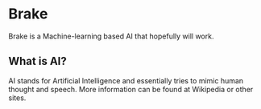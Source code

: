 # Brake
Brake is a Machine-learning based AI that hopefully will work.
## What is AI?
AI stands for Artificial Intelligence and essentially tries to mimic human thought and speech. More information can be found at Wikipedia or other sites.

